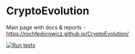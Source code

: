 # CryptoEvolution

Main page with docs & reports - https://rochfedorowicz.github.io/CryptoEvolution/

[![Run tests](https://github.com/rochfedorowicz/CryptoEvolution/actions/workflows/test.yml/badge.svg?branch=main)](https://github.com/rochfedorowicz/CryptoEvolution/actions/workflows/test.yml)

